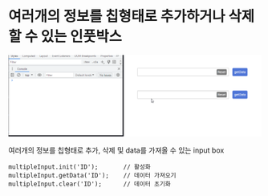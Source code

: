 # 여러개의 정보를 칩형태로 추가하거나 삭제할 수 있는 인풋박스

![multipleInput](./multipleInput.gif)


여러개의 정보를 칩형태로 추가, 삭제 및 data를 가져올 수 있는 input box

    multipleInput.init('ID');       // 활성화
    multipleInput.getData('ID');    // 데이터 가져오기
    multipleInput.clear('ID');      // 데이터 초기화
         
